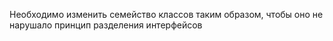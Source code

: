 Необходимо изменить семейство классов таким образом, чтобы оно не нарушало принцип разделения интерфейсов